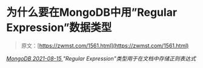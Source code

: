 <!--yml
category: 未分类
date: 0001-01-01 00:00:00
-->

# 为什么要在MongoDB中用”Regular Expression”数据类型

> 原文：[https://zwmst.com/1561.html](https://zwmst.com/1561.html)

   [ *MongoDB* ](https://zwmst.com/mongodb)*[ <time datetime="2021-08-15T15:28:26+08:00"> 2021-08-15 </time> ](https://zwmst.com/1561.html)  "Regular Expression"类型用于在文档中存储正则表达式*